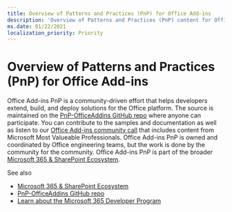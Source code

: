 ```yaml
---
title: Overview of Patterns and Practices (PnP) for Office Add-ins
description: 'Overview of Patterns and Practices (PnP) content for Office Add-in developers.'
ms.date: 01/22/2021
localization_priority: Priority
---
```


# Overview of Patterns and Practices (PnP) for Office Add-ins

Office Add-ins PnP is a community-driven effort that helps developers extend, build, and deploy solutions for the Office platform. The source is maintained on the [PnP-OfficeAddins GitHub repo](https://github.com/OfficeDev/PnP-OfficeAddins) where anyone can participate. You can contribute to the samples and documentation as well as listen to our [Office Add-ins community call](https://pnp.github.io/#community) that includes content from Microsoft Most Valueable Professionals. Office Add-ins PnP is owned and coordinated by Office engineering teams, but the work is done by the community for the community. Office Add-ins PnP is part of the broader [Microsoft 365 & SharePoint Ecosystem](https://developer.microsoft.com/office/blogs/microsoft-365-sharepoint-ecosystem-pnp-august-2020-update/).

See also
- [Microsoft 365 & SharePoint Ecosystem](https://developer.microsoft.com/office/blogs/microsoft-365-sharepoint-ecosystem-pnp-august-2020-update/)
- [PnP-OfficeAddins GitHub repo](https://github.com/OfficeDev/PnP-OfficeAddins)
- [Learn about the Microsoft 365 Developer Program](https://developer.microsoft.com/microsoft-365/dev-program)
